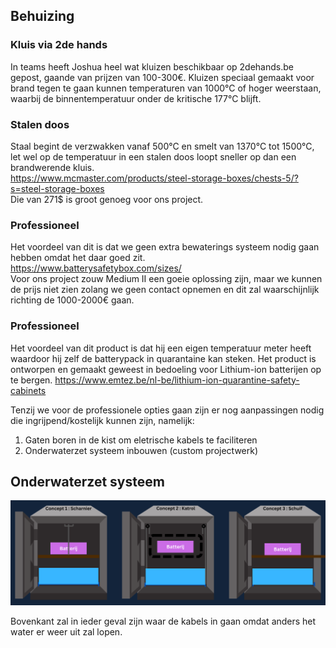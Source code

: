 ## Behuizing
### Kluis via 2de hands
In teams heeft Joshua heel wat kluizen beschikbaar op 2dehands.be gepost, gaande van prijzen van 100-300€.
Kluizen speciaal gemaakt voor brand tegen te gaan kunnen temperaturen van 1000°C of hoger weerstaan, waarbij de binnentemperatuur onder de kritische 177°C blijft. 
### Stalen doos
Staal begint de verzwakken vanaf 500°C en smelt van 1370°C tot 1500°C, let wel op de temperatuur in een stalen doos loopt sneller op dan een brandwerende kluis.<br>
https://www.mcmaster.com/products/steel-storage-boxes/chests-5/?s=steel-storage-boxes<br>
Die van 271$ is groot genoeg voor ons project.
### Professioneel
Het voordeel van dit is dat we geen extra bewaterings systeem nodig gaan hebben omdat het daar goed zit.<br>
https://www.batterysafetybox.com/sizes/<br>
Voor ons project zouw Medium II een goeie oplossing zijn, maar we kunnen de prijs niet zien zolang we geen contact opnemen en dit zal waarschijnlijk richting de 1000-2000€ gaan.
### Professioneel
Het voordeel van dit product is dat hij een eigen temperatuur meter heeft waardoor hij zelf de batterypack in quarantaine kan steken.
Het product is ontworpen en gemaakt geweest in bedoeling voor Lithium-ion batterijen op te bergen.
https://www.emtez.be/nl-be/lithium-ion-quarantine-safety-cabinets

Tenzij we voor de professionele opties gaan zijn er nog aanpassingen nodig die ingrijpend/kostelijk kunnen zijn, namelijk:
1. Gaten boren in de kist om eletrische kabels te faciliteren
2. Onderwaterzet systeem inbouwen (custom projectwerk)

## Onderwaterzet systeem

![Onderwaterzetconcepten](.\Design\voorstellen_brandveiligheid\OnderwaterzetConcepten.png)

Bovenkant zal in ieder geval zijn waar de kabels in gaan omdat anders het water er weer uit zal lopen.
